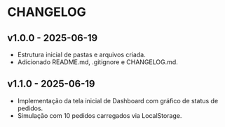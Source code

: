 # CHANGELOG

## v1.0.0 - 2025-06-19
- Estrutura inicial de pastas e arquivos criada.
- Adicionado README.md, .gitignore e CHANGELOG.md.

## v1.1.0 - 2025-06-19
- Implementação da tela inicial de Dashboard com gráfico de status de pedidos.
- Simulação com 10 pedidos carregados via LocalStorage.
